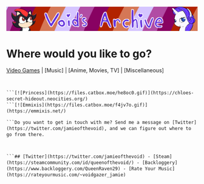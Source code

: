 <head>
     <link rel="shortcut icon" type="image/x-icon" href="favicon.ico">
</head>

![Void's Archive](/SSHP/index-banner.png)

# Where would you like to go?
[Video Games](/Games/Home) | [Music] | [Anime, Movies, TV] | [Miscellaneous]

```
```
```## Friends of the Void
```
```[![OliverSpin](https://files.catbox.moe/se3kxa.gif)](https://steelviper77.neocities.org/) 
```[![Princess](https://files.catbox.moe/he8oc0.gif)](https://chloes-secret-hideout.neocities.org/)
```[![Emmixis](https://files.catbox.moe/f4jv7o.gif)](https://emmixis.net/)
```
```## Contact
```Do you want to get in touch with me? Send me a message on [Twitter](https://twitter.com/jamieofthevoid), and we can figure out where to go from there.
```
``` Want to become friends? Add me to your site! 
```
``` ![Friends of the Void](/SSHP/webring-button.gif)
```
```***
```## [Twitter](https://twitter.com/jamieofthevoid) - [Steam](https://steamcommunity.com/id/queenofthevoid/) - [Backloggery](https://www.backloggery.com/QueenRaven29) - [Rate Your Music](https://rateyourmusic.com/~voidgazer_jamie)